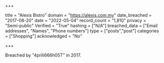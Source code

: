 +++

title = "Alexis Bistro"
domain = "https://alexis.com.my"
date_breached = "2017-08-20"
date = "2022-05-04"
record_count = "1,810"
privacy = "Semi-public"
Verified = "True"
hashing = ["N/A"]
breached_data = ["Email addresses", "Names", "Phone numbers"]
type = ["posts","post"]
categories = ["Shopping"]
acknowledged = "No"


+++


Breached by "4prili666h05T" in 2017.

